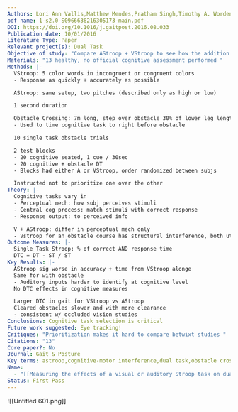 ```yaml
---
Authors: Lori Ann Vallis,Matthew Mendes,Pratham Singh,Timothy A. Worden
pdf name: 1-s2.0-S0966636216305173-main.pdf
DOI: https://doi.org/10.1016/j.gaitpost.2016.08.033
Publication date: 10/01/2016
Literature Type: Paper
Relevant project(s): Dual Task
Objective of study: "Compare AStroop + VStroop to see how the addition of a structural interference task (Vstroop) affects DT performance "
Materials: "13 healthy, no official cognitive assessment performed "
Methods: |-
  VStroop: 5 color words in incongruent or congruent colors
  - Response as quickly + accurately as possible

  AStroop: same setup, two pitches (described only as high or low)

  1 second duration 

  Obstacle Crossing: 7m long, step over obstacle 30% of lower leg length
  - Used to time cognitive task to right before obstacle

  10 single task obstacle trials

  2 test blocks
  - 20 cognitive seated, 1 cue / 30sec
  - 20 cognitive + obstacle DT
  - Blocks had either A or VStroop, order randomized between subjs

  Instructed not to prioritize one over the other
Theory: |-
  Cognitive tasks vary in
  - Perceptual mech: how subj perceives stimuli
  - Central cog process: match stimuli with correct response
  - Response output: to perceived info

  V + AStroop: differ in perceptual mech only
  - Vstroop for an obstacle course has structural interference, both utilizing visual input
Outcome Measures: |-
  Single Task Stroop: % of correct AND response time
  DTC = DT - ST / ST
Key Results: |-
  AStroop sig worse in accuracy + time from VStroop alonge
  Same for with obstacle
  - Auditory inputs harder to identify at cognitive level
  No DTC effects in cognitive measures

  Larger DTC in gait for VStroop vs AStroop
  Cleared obstacles slower and with more clearance
  - consistent w/ occluded vision studies 
Conclusions: Cognitive task selection is critical
Future work suggested: Eye tracking!
Critiques: "Prioritization makes it hard to compare betwixt studies "
Citations: "13"
Core paper?: No
Journal: Gait & Posture
Key terms: astroop,cognitive-motor interference,dual task,obstacle crossing,stroop,structural interference,vstroop
Name:
  - "[[Measuring the effects of a visual or auditory Stroop task on dual-task costs during obstacle crossing]]"
Status: First Pass
---
```

![[Untitled 601.png]]